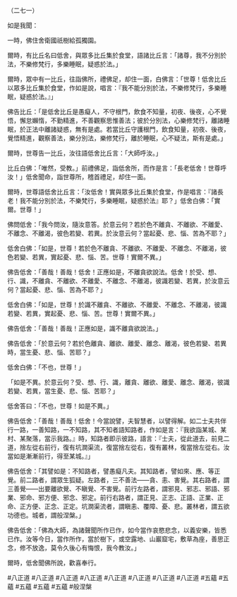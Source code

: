 （二七一）

如是我聞：

一時，佛住舍衛國祇樹給孤獨園。

爾時，有比丘名曰低舍，與眾多比丘集於食堂，語諸比丘言：「諸尊，我不分別於法，不樂修梵行，多樂睡眠，疑惑於法。」

爾時，眾中有一比丘，往詣佛所，禮佛足，却住一面，白佛言：「世尊！低舍比丘以眾多比丘集於食堂，作如是說，唱言：『我不能分別於法，不樂修梵行，多樂睡眠，疑惑於法。』」

佛告比丘：「是低舍比丘是愚癡人，不守根門，飲食不知量，初夜、後夜，心不覺悟，懈怠嬾惰，不勤精進，不善觀察思惟善法；彼於分別法，心樂修梵行，離諸睡眠，於正法中離諸疑惑，無有是處。若當比丘守護根門，飲食知量，初夜、後夜，覺悟精進，觀察善法，樂分別法，樂修梵行，離於睡眠，心不疑法，斯有是處。」

爾時，世尊告一比丘，汝往語低舍比丘言：「大師呼汝。」

比丘白佛：「唯然，受教。」前禮佛足，詣低舍所，而作是言：「長老低舍！世尊呼汝！」低舍聞命，詣世尊所，稽首禮足，却住一面。

爾時，世尊語低舍比丘言：「汝低舍！實與眾多比丘集於食堂，作是唱言：『諸長老！我不能分別於法，不樂梵行，多樂睡眠，疑惑於法』耶？」低舍白佛：「實爾。世尊！」

佛問低舍：「我今問汝，隨汝意答。於意云何？若於色不離貪、不離欲、不離愛、不離念、不離渴，彼色若變、若異。於汝意云何？當起憂、悲、惱、苦為不耶？」

低舍白佛：「如是，世尊！若於色不離貪、不離欲、不離愛、不離念、不離渴，彼色若變、若異，實起憂、悲、惱、苦。世尊！實爾不異。」

佛告低舍：「善哉！善哉！低舍！正應如是，不離貪欲說法。低舍！於受、想、行、識，不離貪、不離欲、不離愛、不離念、不離渴，彼識若變、若異，於汝意云何？當起憂、悲、惱、苦為不耶？」

低舍白佛：「如是，世尊！於識不離貪、不離欲、不離愛、不離念、不離渴，彼識若變、若異，實起憂、悲、惱、苦。世尊！實爾不異。」

佛告低舍：「善哉！善哉！正應如是，識不離貪欲說法。」

佛告低舍：「於意云何？若於色離貪、離欲、離愛、離念、離渴，彼色若變、若異時，當生憂、悲、惱、苦耶？」

低舍白佛：「不也，世尊！」

「如是不異。於意云何？受、想、行、識，離貪、離欲、離愛、離念、離渴，彼識若變、若異，當生憂、悲、惱、苦耶？」

低舍答曰：「不也，世尊！如是不異。」

佛告低舍：「善哉！善哉！低舍！今當說譬，夫智慧者，以譬得解。如二士夫共伴行一路，一善知路，一不知路，其不知者語知路者，作如是言：『我欲詣某城、某村、某聚落，當示我路。』時，知路者即示彼路，語言：『士夫，從此道去，前見二道，捨左從右前行，復有坑㵎渠流，復當捨左從右，復有叢林，復當捨左從右。汝當如是漸漸前行，得至某城。』」

佛告低舍：「其譬如是：不知路者，譬愚癡凡夫。其知路者，譬如來、應、等正覺。前二路者，謂眾生狐疑。左路者，三不善法——貪、恚、害覺。其右路者，謂三善覺——出要離欲覺、不瞋覺、不害覺。前行左路者，謂邪見、邪志、邪語、邪業、邪命、邪方便、邪念、邪定。前行右路者，謂正見、正志、正語、正業、正命、正方便、正念、正定。坑㵎渠流者，謂瞋恚、覆障、憂、悲。叢林者，謂五欲功德也。城者，謂般涅槃。」

佛告低舍：「佛為大師，為諸聲聞所作已作，如今當作哀愍悲念，以義安樂，皆悉已作。汝等今日，當作所作，當於樹下，或空露地、山巖窟宅，敷草為座，善思正念，修不放逸，莫令久後心有悔恨，我今教汝。」

爾時，低舍聞佛所說，歡喜奉行。




#八正道
#八正道
#八正道
#八正道
#八正道
#八正道
#八正道
#八正道
#五蘊
#五蘊
#五蘊
#五蘊
#五蘊
#般涅槃
